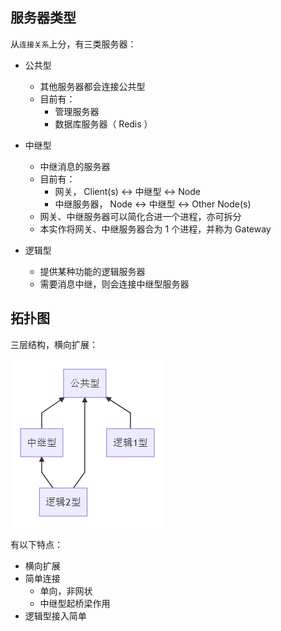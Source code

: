 ## 服务器类型

从`连接关系`上分，有三类服务器：

- 公共型
  - 其他服务器都会连接公共型
  - 目前有：
    - 管理服务器
    - 数据库服务器（ Redis ）


- 中继型
  - 中继消息的服务器
  - 目前有：
    - 网关， Client(s) <-> 中继型 <-> Node
    - 中继服务器， Node <-> 中继型 <-> Other Node(s)
  - 网关、中继服务器可以简化合进一个进程，亦可拆分
  - 本实作将网关、中继服务器合为 1 个进程，并称为 Gateway


- 逻辑型
  - 提供某种功能的逻辑服务器
  - 需要消息中继，则会连接中继型服务器


## 拓扑图

三层结构，横向扩展：

![拓扑图](assets/topology.png)


有以下特点：

- 横向扩展
- 简单连接
  - 单向，非网状
  - 中继型起桥梁作用
- 逻辑型接入简单
